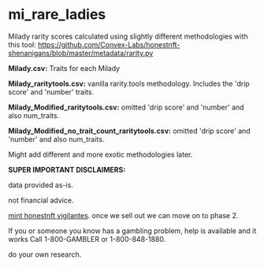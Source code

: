 # mi_rare_ladies
Milady rarity scores calculated using slightly different methodologies with this tool:
https://github.com/Convex-Labs/honestnft-shenanigans/blob/master/metadata/rarity.py

**Milady.csv:** Traits for each Milady

**Milady_raritytools.csv:** vanilla rarity.tools methodology. Includes the 'drip score' and 'number' traits.

**Milady_Modified_raritytools.csv:** omitted 'drip score' and 'number' and also num_traits. 

**Milady_Modified_no_trait_count_raritytools.csv:** omitted 'drip score' and 'number' and also num_traits. 

Might add different and more exotic methodologies later.

**SUPER IMPORTANT DISCLAIMERS:**

data provided as-is. 

not financial advice.

[mint honestnft vigilantes](https://www.vigilante.honestnft.xyz/). 
once we sell out we can move on to phase 2. 

If you or someone you know has a gambling problem, help is available and it works Call 1-800-GAMBLER or 1-800-848-1880.

do your own research.
